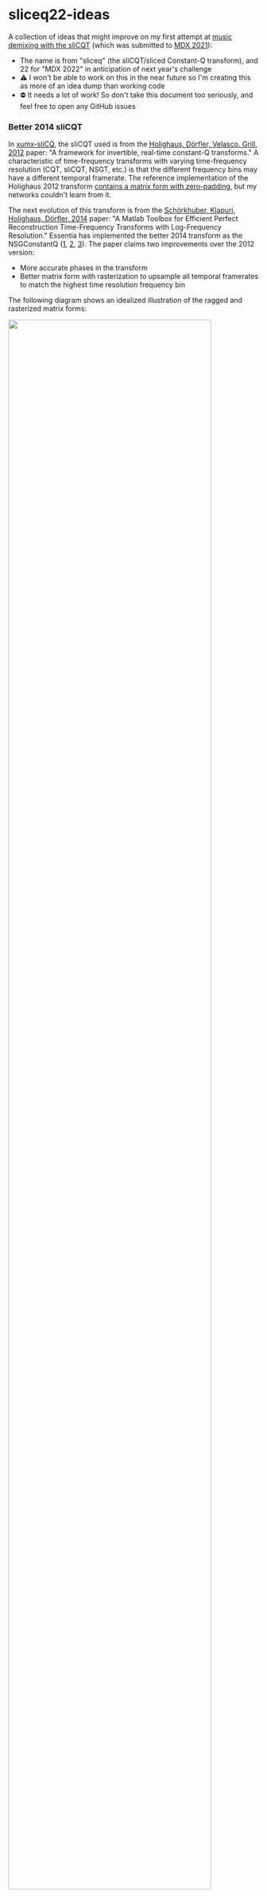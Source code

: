# sliceq22-ideas

A collection of ideas that might improve on my first attempt at [music demixing with the sliCQT](https://github.com/sevagh/xumx-sliCQ) (which was submitted to [MDX 2021](https://mdx-workshop.github.io/)):

* The name is from "sliceq" (the sliCQT/sliced Constant-Q transform), and 22 for "MDX 2022" in anticipation of next year's challenge
* :warning: I won't be able to work on this in the near future so I'm creating this as more of an idea dump than working code
* :no_entry: It needs a lot of work! So don't take this document too seriously, and feel free to open any GitHub issues

### Better 2014 sliCQT

In [xumx-sliCQ](https://github.com/sevagh/xumx-sliCQ), the sliCQT used is from the [Holighaus, Dörfler, Velasco, Grill, 2012](https://arxiv.org/abs/1210.0084) paper: "A framework for invertible, real-time constant-Q transforms." A characteristic of time-frequency transforms with varying time-frequency resolution (CQT, sliCQT, NSGT, etc.) is that the different frequency bins may have a different temporal framerate. The reference implementation of the Holighaus 2012 transform [contains a matrix form with zero-padding](https://github.com/sevagh/nsgt#ragged-vs-matrix), but my networks couldn't learn from it.

The next evolution of this transform is from the [Schörkhuber, Klapuri, Holighaus, Dörfler, 2014](https://www.researchgate.net/publication/274009051_A_Matlab_Toolbox_for_Efficient_Perfect_Reconstruction_Time-Frequency_Transforms_with_Log-Frequency_Resolution) paper: "A Matlab Toolbox for Efficient Perfect Reconstruction Time-Frequency Transforms with Log-Frequency Resolution." Essentia has implemented the better 2014 transform as the NSGConstantQ ([1](https://essentia.upf.edu/reference/std_NSGConstantQ.html), [2](https://mtg.github.io/essentia-labs/news/2019/02/07/invertible-constant-q/), [3](https://github.com/MTG/essentia/issues/136)). The paper claims two improvements over the 2012 version:
* More accurate phases in the transform
* Better matrix form with rasterization to upsample all temporal framerates to match the highest time resolution frequency bin

The following diagram shows an idealized illustration of the ragged and rasterized matrix forms:

<img src=".github/slicq_shape.png" width="90%"/>

A single matrix as an input to a neural network should be easier to manage than a ragged list of tensors, and hopefully more successful network architectures can be found.

### Learned de-overlap of adjacent slices

In the sliCQT, adjacent slices have a 50% overlap with one another and need to be overlap-added to create a meaningful spectrogram:

<img src=".github/sliced_flatten.png" width="45%"/> <img src=".github/nonsliced.png" width="45%"/>

In xumx-sliCQ, the overlap-added magnitude sliCQ is used as the input, and a transpose convolutional layer was used to created a learned de-overlap procedure as the last layer of the neural network. The new idea is to formulate and solve the problem of the de-overlap add separately from a music demixing network. The overlap and de-overlap procedures are lower level than the final musical application.

The hope is that if the de-overlap can be solved with a low reconstruction error, then a music demixing system can be trained to only use the overlap-added sliCQT spectrograms as inputs and outputs, and the separate de-overlap pre-trained model can be used to go back to the time-domain waveform.

The overlap and de-overlap look like this:
```
from sliceq22.overlap import nsgcq_overlap_add

x, fs = load_audio(audio_file)         # load audio

cq_frames = nsgconstantq(x)

cq_frames = (32, 303, 108)             # 303 frequency bins, 32 slices, 108 time coefficients each
cq_flat = (303, 3456)                  # 32*108 = 3456 flattened frequency bins

cq_ola = nsgcq_overlap_add(cq_frames)  # non-invertible 50% overlap-add for adjacent slices
                                       # the cq is hopped through in steps of 108, the temporal width of each slice
cq_ola = (303, 1728)                   # output

deoverlapnet = Sliceq22Model()         # the trained or pre-trained model

cq_deoverlap = deoverlapnet(cq_ola)    # some magical architecture that can easily solve the problem
cq_deoverlap = (32, 303, 108)          # de-overlapped, back to full slicq

x_recon = insgconstantq(cq_deoverlap)  # the reconstruction, measure its dB here
```

Problems with the learned de-overlap network as it stands now are:

* Mono instead of stereo NSGConstantQ, although a MUSDB18-HQ-based demixing system would require a stereo transform
* It uses the MUSDB18-HQ dataset just for convenience, although any audio/music dataset can (or should) be used
* Poor/unpromising network performance, with an MSE of 1.8
* No measurement of dB reconstruction error (since the MSE performance is so bad, there's no point)
* The network architecture and size of the convolutional layers depend on the NSGConstantQ parameters, defined in `nsg_params.json`:
  ```
  {
    "frameSize": 8192,
    "transitionSize": 1024,
    "minFrequency": 65.41,
    "maxFrequency": 6000,
    "binsPerOctave": 48
  }
  ```
  An entire new network needs to be defined and trained for a different parameter NSGConstantQ
* Do we really need thousands of  parameters to learn a de-overlap of 108 coefficients?

### sliCQT parameter search

#### Noisy-phase or mix-phase oracle

In xumx-sliCQ, the parameter search used the noisy-phase or mix-phase inversion (MPI) oracle (mix phase + amplitude/magnitude of target). The SDR of the MPI was maximized in a 60-iteration grid search to find the best sliCQ parameters.

The same MPI parameter search may produce different or better results when repeated with the new 2014 sliCQT:
* Recompute the MPI taking into account the improved phase and rasterized matrix form
* Recompute the MPI with the learned de-overlap network

The Essentia NSGConstantQ is only implemented for the log scale (i.e. Constant-Q) and Variable-Q (same with a small offset). The sliCQT library used supports the mel and Bark psychoacoustic scales in addition to those 2. To do a full parameter search with the same 4 frequency scales would require the psychoacoustic scales to be added to Essentia (but perhaps they're not even necessary for optimal music demixing).

#### Different sliCQT parameters per target

The parameter search for xumx-sliCQ considered the median SDR across all 4 targets, or maximize the performance of each target in a separate parameter search.

The different sliCQT parameters per target idea was abandoned in xumx-sliCQ to be able to use the combination loss of xumx (wherein the 4 target sliCQTs are summed in the various loss functions - and to be summed, they need to be the same shape by using the same parameters). However, as a counterpoint, the Wiener-EM step can be done in both the sliCQT and the STFT domain ([1](https://github.com/sevagh/xumx-sliCQ/blob/main/docs/wiener_em.md), [2](https://github.com/sevagh/xumx-sliCQ#network-architecture)). This actually means that the combination loss of xumx might be usable in conjunction with different sliCQTs per-target, _if_ the xumx loss is done in the STFT domain as well.

#### Ridge analysis

I asked on [DSP stackexchange](https://dsp.stackexchange.com/questions/78422/how-to-objectively-measure-how-good-a-time-frequency-representation-of-music-i) about how to objectively measure how "good" a time-frequency transform is. I was pointed to a concept called "ridge analysis": [view this paper on HAL](https://hal.archives-ouvertes.fr/hal-02945707/document).

The whole point of using the sliCQT with the varying time-frequency resolution was to represent the transient and tonal components of music with good definition within a single transform. The idea is to objectively compute the best parameters of the sliCQT by which one is representing tonal/transient the best.

It seems complicated, but the (hazy) idea in my head can look like:
1. Use ridge analysis (or any of the above techniques) to find the best transform for a single target. Say, the best sliCQT for "drums" is one where the drum signal is most sparse
2. Or, use ridge analysis to find the best transform where a single target is much better than the others. E.g., imagine a good sliCQT for bass is also good for vocals, but there's a different sliCQT where bass isn't as good, but vocals are even worse, resulting in a better separation

### More data

During my participation in MDX 21, I [discussed](https://discourse.aicrowd.com/t/making-new-music-available-for-demixing-research/6344) and then [created](https://github.com/OnAir-Music/OnAir-Music-Dataset) the OnAir Music Dataset.

To align with MUSDB18-HQ, the dataset can benefit from a data loader for the classic 4 targets (drums, bass, vocals, other). The raw stems will always be provided as-is from the artists and recording/mixing engineer of the OnAir Music project. The data loader will be the component that transforms the raw stems into the 4 targets.

### Implement better 2014 sliCQT in existing sliCQT library

The [PyTorch sliCQT library](https://github.com/sevagh/nsgt) is what I used in xumx-sliCQ, forked from the reference NSGT/sliCQT implementation of [Thomas Grill](https://github.com/grrrr/nsgt).

That library is embedded inside xumx-sliCQ, so if the improved phase and rasterized matrix form of the 2014 sliCQT can be easily incorporated, it would result in a lower friction to releasing an improved "xumx-sliCQ-22", instead of re-building the entire neural network on top of Essentia's datastructures.

### Install and run the code

Clone this repo with submodules

```
$ git clone --recurse-submodules https://github.com/sevagh/sliceq22
```

Alternatively, clone it regularly and fetch the submodules:

```
$ git clone https://github.com/sevagh/sliceq22
$ cd sliceq22
$ git submodule update --init --recursive
```

Set up and activate a virtualenv

```
$ virtualenv --python=python3.9 ~/venvs/sliceq22
$ source ~/venvs/sliceq22/bin/activate
(sliceq22) $ 
```

Install the requirements.txt file

```
(sliceq22) $ pip install -r ./requirements.txt
```

Configure, compile, and install Essentia from the locally vendored git submodule

```
(sliceq22) $ cd essentia
(sliceq22) $ python ./waf configure --build-static --with-python
(sliceq22) $ python ./waf
(sliceq22) $ python ./waf install
```

Train the model:
```
(sliceq22) $ ./train.py --musdbhq-root ~/MUSDB18-HQ/
...
Epoch 00001: val_loss improved from inf to 1.93293, saving model to ./sliceq22-train/sliceq2_20211010-131618.ckpt
Epoch 2/1000
75/75 [==============================] - 29s 384ms/step - loss: 1.7981 - mse: 1.7981 - val_loss: 1.8761 - val_mse: 1.8761

Epoch 00002: val_loss improved from 1.93293 to 1.87605, saving model to ./sliceq22-train/sliceq2_20211010-131618.ckpt
Epoch 3/1000
75/75 [==============================] - 29s 383ms/step - loss: 1.7895 - mse: 1.7895 - val_loss: 1.8933 - val_mse: 1.8933

Epoch 00003: val_loss did not improve from 1.87605
Epoch 4/1000
75/75 [==============================] - 29s 383ms/step - loss: 1.7883 - mse: 1.7883 - val_loss: 1.8824 - val_mse: 1.8824
```

Run inference to view a spectrogram:
```
$ ./train.py --musdbhq-root ~/MUSDB18-HQ \
                --model-file ./sliceq22-train/sliceq2_20211010-081701.h5 \
                --inference-file ./gspi.wav
...
Reconstruction SNR of sliCQ-isliCQ (no overlap): 12.034 dB
2021-10-10 13:44:44.182756: I tensorflow/compiler/mlir/mlir_graph_optimization_pass.cc:185] None of the MLIR Optimization Passes are enabled (registered 2)
X: (1, 313, 1728, 1), Y_gt: (1, 108, 313, 32, 1), Y_pred: (1, 108, 313, 32, 1)
x: (313, 1728), y_gt: (313, 1728), y_pred: (313, 1728)
/home/sevagh/repos/sliceq22-ideas/sliceq22/audio.py:40: RuntimeWarning: divide by zero encountered in log10
  axs[0].matshow(np.log10(np.abs(x)), origin='lower', aspect='auto')
/home/sevagh/repos/sliceq22-ideas/sliceq22/audio.py:43: RuntimeWarning: divide by zero encountered in log10
  axs[1].matshow(np.log10(np.abs(y_gt)), origin='lower', aspect='auto')
```

### De-overlap network details

The network architecture is based on convolutional layers, but with a low performance (better architectures are needed):

```
Model: "sliceq22_model"
_________________________________________________________________
Layer (type)                 Output Shape              Param #
=================================================================
input_1 (InputLayer)         [(None, 313, 1728, 1)]    0
_________________________________________________________________
conv2d_transpose (Conv2DTran (None, 313, 5289, 32)     3488
_________________________________________________________________
batch_normalization (BatchNo (None, 313, 5289, 32)     128
_________________________________________________________________
conv2d (Conv2D)              (None, 313, 5182, 24)     82968
_________________________________________________________________
batch_normalization_1 (Batch (None, 313, 5182, 24)     96
_________________________________________________________________
conv2d_1 (Conv2D)            (None, 313, 5182, 1)      25
_________________________________________________________________
cropping2d (Cropping2D)      (None, 313, 3456, 1)      0
_________________________________________________________________
reshape (Reshape)            (None, 108, 313, 32, 1)   0
=================================================================
Total params: 86,705
Trainable params: 86,593
Non-trainable params: 112
```

It uses the Adam optimizer with 1000 epochs, an early stopping patience of 500, and MSE of the magnitude sliCQT as the loss function. TensorBoard is suggested to monitor the training:

<img src=".github/tboard.png" width="40%"/>
